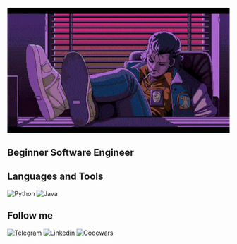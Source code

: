 ![Header](https://github.com/jangir-dev/jangir-dev/blob/master/assets/wp5330674-synthwave-anime-wallpapers.jpg)

## Beginner Software Engineer

## Languages and Tools

![Python](https://img.shields.io/badge/-Python-black?style=for-the-badge&logo=python)
![Java](https://img.shields.io/badge/-Java-black?style=for-the-badge&logo=Java?logoColor=orange)


## Follow me
[![Telegram](https://img.shields.io/badge/-Telegram-black?style=for-the-badge&logo=telegram)](https://t.me/janjjy)
[![Linkedin](https://img.shields.io/badge/-LinkedIn-black?style=for-the-badge&logo=linkedin)](https://linkedin.com/zhangir-ospanov)
[![Codewars](https://img.shields.io/badge/-Codewars-black?style=for-the-badge&logo=codewars?logoColor=red)](https://www.codewars.com/users/jangir-dev)
